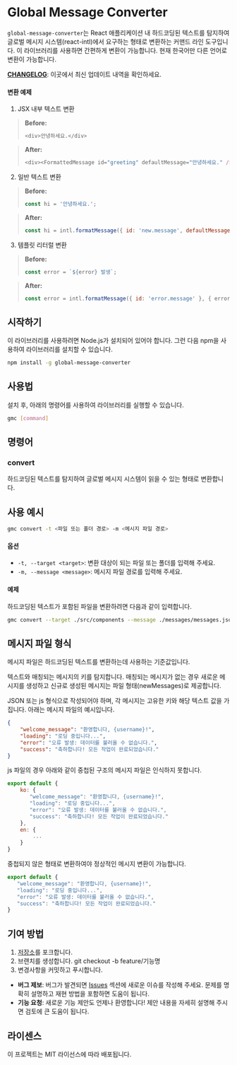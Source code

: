 # Global Message Converter
`global-message-converter`는 React 애플리케이션 내 하드코딩된 텍스트를 탐지하여 
글로벌 메시지 시스템(react-intl)에서 요구하는 형태로 변환하는 커맨드 라인 도구입니다. 
이 라이브러리를 사용하면 간편하게 변환이 가능합니다.
현재 한국어만 다른 언어로 변환이 가능합니다.

**[CHANGELOG](./CHANGELOG.md)**: 이곳에서 최신 업데이트 내역을 확인하세요.

#### 변환 예제
1. JSX 내부 텍스트 변환

> **Before:**
> ```javascript
> <div>안녕하세요.</div>
> ```

> **After:**
> ```javascript
> <div><FormattedMessage id="greeting" defaultMessage="안녕하세요." /></div>
> ```


2. 일반 텍스트 변환
> **Before:**
> ```javascript
> const hi = '안녕하세요.';
> ```

> **After:**
> ```javascript
> const hi = intl.formatMessage({ id: 'new.message', defaultMessage: '안녕하세요.' });
> ```

3. 템플릿 리터럴 변환
> **Before:**
> ```javascript
> const error = `${error} 발생`;
> ```

> **After:**
> ```javascript
> const error = intl.formatMessage({ id: 'error.message' }, { error });
> ```

## 시작하기
이 라이브러리를 사용하려면 Node.js가 설치되어 있어야 합니다. 그런 다음 npm을 사용하여 라이브러리를 설치할 수 있습니다.
```bash
npm install -g global-message-converter
```
## 사용법
설치 후, 아래의 명령어를 사용하여 라이브러리를 실행할 수 있습니다.
```bash
gmc [command]
```
## 명령어
### convert
하드코딩된 텍스트를 탐지하여 글로벌 메시지 시스템이 읽을 수 있는 형태로 변환합니다.

## 사용 예시
```bash
gmc convert -t <파일 또는 폴더 경로> -m <메시지 파일 경로>
```

#### 옵션
- `-t, --target <target>`: 변환 대상이 되는 파일 또는 폴더를 입력해 주세요.
- `-m, --message <message>`: 메시지 파일 경로를 입력해 주세요.

#### 예제
하드코딩된 텍스트가 포함된 파일을 변환하려면 다음과 같이 입력합니다.
```bash
gmc convert --target ./src/components --message ./messages/messages.json
```

## 메시지 파일 형식
메시지 파일은 하드코딩된 텍스트를 변환하는데 사용하는 기준값입니다. 

텍스트와 매칭되는 메시지의 키를 탐지합니다. 매칭되는 메시지가 없는 경우 새로운 메시지를 생성하고 신규로 생성된 메시지는 파일 형태(newMessages)로 제공합니다.


JSON 또는 js 형식으로 작성되어야 하며, 각 메시지는 고유한 키와 해당 텍스트 값을 가집니다. 
아래는 메시지 파일의 예시입니다.
```json
{
    "welcome_message": "환영합니다, {username}!",
    "loading": "로딩 중입니다...",
    "error": "오류 발생: 데이터를 불러올 수 없습니다.",
    "success": "축하합니다! 모든 작업이 완료되었습니다."
}
```
js 파일의 경우 아래와 같이 중첩된 구조의 메시지 파일은 인식하지 못합니다.
```javascript
export default {
    ko: {
       "welcome_message": "환영합니다, {username}!",
       "loading": "로딩 중입니다...",
       "error": "오류 발생: 데이터를 불러올 수 없습니다.",
       "success": "축하합니다! 모든 작업이 완료되었습니다."
    },
    en: {
        ...
    }
}
```
중첩되지 않은 형태로 변환하여야 정상적인 메시지 변환이 가능합니다.
```javascript
export default {
   "welcome_message": "환영합니다, {username}!",
   "loading": "로딩 중입니다...",
   "error": "오류 발생: 데이터를 불러올 수 없습니다.",
   "success": "축하합니다! 모든 작업이 완료되었습니다."
}
```

## 기여 방법
1. [저장소](https://github.com/kimjunyoung90/global-message-converter.git)를 포크합니다.
2. 브랜치를 생성합니다.
   git checkout -b feature/기능명
3. 변경사항을 커밋하고 푸시합니다.

- **버그 제보**: 버그가 발견되면 [Issues](https://github.com/kimjunyoung90/global-message-converter/issues) 섹션에 새로운 이슈를 작성해 주세요. 문제를 명확히 설명하고 재현 방법을 포함하면 도움이 됩니다.
- **기능 요청**: 새로운 기능 제안도 언제나 환영합니다! 제안 내용을 자세히 설명해 주시면 검토에 큰 도움이 됩니다.

## 라이센스
이 프로젝트는 MIT 라이선스에 따라 배포됩니다.